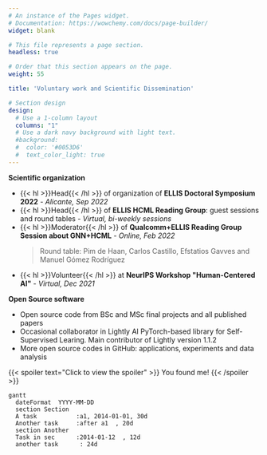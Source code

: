 ```yaml
---
# An instance of the Pages widget.
# Documentation: https://wowchemy.com/docs/page-builder/
widget: blank

# This file represents a page section.
headless: true

# Order that this section appears on the page.
weight: 55

title: 'Voluntary work and Scientific Dissemination'

# Section design
design:
  # Use a 1-column layout
  columns: "1"
  # Use a dark navy background with light text.
  #background:
  #  color: '#0053D6'
  #  text_color_light: true
---
```



**Scientific organization**
* {{< hl >}}Head{{< /hl >}} of organization of **ELLIS Doctoral Symposium 2022** - *Alicante, Sep 2022*
* {{< hl >}}Head{{< /hl >}} of **ELLIS HCML Reading Group**: guest sessions and round tables - *Virtual, bi-weekly sessions*
* {{< hl >}}Moderator{{< /hl >}} of **Qualcomm+ELLIS Reading Group Session about GNN+HCML** - *Online, Feb 2022*
  > Round table: Pim de Haan, Carlos Castillo, Efstatios Gavves and Manuel Gómez Rodríguez
* {{< hl >}}Volunteer{{< /hl >}} at **NeurIPS Workshop "Human-Centered AI"** - *Virtual, Dec 2021*

**Open Source software**
* Open source code from BSc and MSc final projects and all published papers
* Occasional collaborator in Lightly AI PyTorch-based library for Self-Supervised Learing. Main contributor of Lightly version 1.1.2
* More open source codes in GitHub: applications, experiments and data analysis

{{< spoiler text="Click to view the spoiler" >}}
You found me!
{{< /spoiler >}}

```mermaid
gantt
  dateFormat  YYYY-MM-DD
  section Section
  A task           :a1, 2014-01-01, 30d
  Another task     :after a1  , 20d
  section Another
  Task in sec      :2014-01-12  , 12d
  another task      : 24d
```
